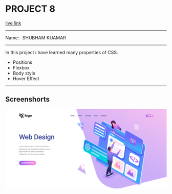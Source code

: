 # PROJECT 8
[live link](https://shubham-live-class-project-8.netlify.app)

---
Name:- SHUBHAM KUAMAR

---

In this project i have learned many properties of CSS.

- Positions
- Flexbox
- Body style
- Hover Effect
---
## Screenshorts
![Screenshort](./screenshort/Screenshot.png)